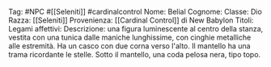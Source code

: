 Tag: #NPC #[[Seleniti]] #cardinalcontrol
Nome: Belial
Cognome: 
Classe: Dio
Razza: [[Seleniti]]
Provenienza: [[Cardinal Control]] di New Babylon
Titoli: 
Legami affettivi: 
Descrizione: una figura luminescente al centro della stanza, vestita con una tunica dalle maniche lunghissime, con cinghie metalliche alle estremità. Ha un casco con due corna verso l'alto. Il mantello ha una trama ricordante le stelle. Sotto il mantello, una coda pelosa nera, tipo topo. 

